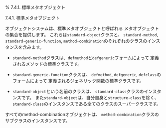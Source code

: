 % 7.4.1. 標準メタオブジェクト

7.4.1. 標準メタオブジェクト


オブジェクトシステムは、標準メタオブジェクトと呼ばれる
メタオブジェクトの集合を提供します。
これらは`standard-object`クラスと、
`standard-method`, `standard-generic-function`,
`method-combination`のそれぞれのクラスのインスタンスを含みます。

- `standard-method`クラスは、`defmethod`と`defgeneric`フォームによって
定義されるメソッドの標準クラスです。

- `standard-generic-function`クラスは、
`defmethod`, `defgeneric`, `defclass`のフォームによって
定義されるジェネリック関数の標準クラスです。

- `standard-object`という名前のクラスは、
`standard-class`クラスのインスタンスです。
また`standard-object`は、自分自身と`structure-class`を除く、
`standard-class`のインスタンスである全てのクラスのスーパークラスです。

すべてのmethod-combinationオブジェクトは、
`method-combination`クラスのサブクラスのインスタンスです。

